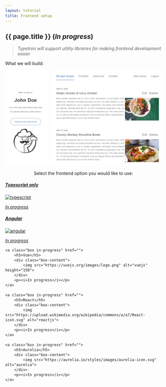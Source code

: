 ```yaml
---
layout: tutorial
title: Frontend setup
---
```


## {{ page.title }} (_In progress_)

> _Typetron will support utility libraries for making frontend development easier_

What we will build:

<p align="center" class="window">
  <img src="/images/tutorials/blog/frontend-intro.jpg" />
</p> 


<p align="center">Select the frontend option you would like to use:</p>   
<div class="box-wrapper" style="justify-content: center;">
	<a class="box in-progress" href="/tutorials/blog" style="max-width: 22%;">
		<h5>Typescript only</h5>
		<div class="box-content">
			<img src="https://raw.githubusercontent.com/remojansen/logo.ts/master/ts.png" alt="typescript">
		</div>
		<p><i>In progress</i></p>
	</a>
</div>   
<div class="box-wrapper">
	<a class="box in-progress" href="/tutorials/blog">
		<h5>Angular</h5>
		<div class="box-content">
			<img src="https://angular.io/assets/images/logos/angular/angular.svg" alt="angular">
		</div>
		<p><i>In progress</i></p>
	</a>

	<a class="box in-progress" href="">
		<h5>Vue</h5>
		<div class="box-content">
			<img src="https://vuejs.org/images/logo.png" alt="vuejs" height="150">
		</div>
		<p><i>In progress</i></p>
	</a>
	
	<a class="box in-progress" href="">
		<h5>React</h5>
		<div class="box-content">
			<img src="https://upload.wikimedia.org/wikipedia/commons/a/a7/React-icon.svg" alt="reactjs">
		</div>
		<p><i>In progress</i></p>
	</a>

	<a class="box in-progress" href="">
		<h5>Aurelia</h5>
		<div class="box-content">
			<img src="https://aurelia.io/styles/images/aurelia-icon.svg" alt="aurelia">
		</div>
		<p><i>In progress</i></p>
	</a>

</div>
